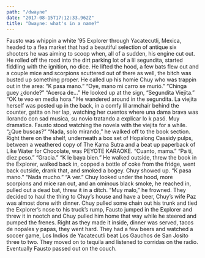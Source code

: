 ```yaml
---
path: "/dwayne"
date: "2017-08-15T17:12:33.962Z"
title: "Dwayne: what's in a name?"
---
```

Fausto was whippin a white ’95 Explorer through Yacatecutli, Mexica, headed to a flea market that had a beautiful selection of antique six shooters he was aiming to scoop when, all of a sudden, his engine cut out. He rolled off the road into the dirt parking lot of a lil segundita, started fiddling with the ignition, no dice. He lifted the hood, a few bats flew out and a couple mice and scorpions scuttered out of there as well, the bitch was busted up something proper.
He called up his homie Chuy who was trappin out in the area:
“K pasa mano.”
“Oye, mano mi carro se murió.”
“Chinga guey ¿donde?”
“Acerca de…” He looked up at the sign, “Segundita Viejita.”
“OK te veo en media hora.”
He wandered around in the segundita. La viejita herself was posted up in the back, in a comfy lil armchair behind the counter, gatita on her lap, watching her cuentos where una dama brava was llorando con sad musica, su novio tratando a explicar lo k pasó. Muy dramatica. Fausto stood watching the novela with the viejita for a while.
“¿Que buscas?”
“Nada, solo mirando,” he walked off to the book section.
Right there on the shelf, underneath a box set of Hopalong Cassidy pulps, between a weathered copy of The Kama Sutra and a beat up paperback of Like Water for Chocolate, was PEYOTE KARAOKE.
“Cuanto, mama.”
“Pa ti, diez peso.”
“Gracia.”
“K le baya bien.”
He walked outside, threw the book in the Explorer, walked back in, copped a bottle of coke from the fridge, went back outside, drank that, and smoked a bogey.
Chuy showed up.
“K pasa mano.”
“Nada mucho.”
“A ver.”
Chuy looked under the hood, more scorpions and mice ran out, and an ominous black smoke, he reached in, pulled out a dead bat, threw it in a ditch.
“Muy malo,” he frowned.
They decided to haul the thing to Chuy’s house and have a beer, Chuy’s wife Paz was almost done with dinner.
Chuy pulled some chain out his trunk and tied the Explorer’s nose to his truck’s rump, Fausto jumped in the Explorer and threw it in nootch and Chuy pulled him home that way while he steered and pumped the frenes.
Right as they made it inside, dinner was served, tacos de nopales y papas, they went hard.
They had a few beers and watched a soccer game, Los Indios de Yacatecutli beat Los Gauchos de San Josito three to two.
They moved on to tequila and listened to corridas on the radio.
Eventually Fausto passed out on the couch.